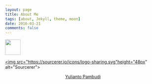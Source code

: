 ```yaml
---
layout: page
title: About Me
tags: [about, Jekyll, theme, moon]
date: 2016-03-21
comments: false
---
```



<a href="https://sourcerer.io/pevensey"><img src="https://avatars1.githubusercontent.com/u/33005311?v=4" height="50px" width="50px" alt=""/></a>

<a href="https://sourcerer.io/pevensey"><img src="https://sourcerer.io/icons/logo-sharing.svg"height="48px" alt="Sourcerer"></a>

<script type="text/javascript" src="https://platform.linkedin.com/badges/js/profile.js" async defer></script>    
<div class="LI-profile-badge" align="center"  data-version="v1" data-size="large" data-locale="in_ID" data-type="vertical" data-theme="light" data-vanity="yulianto-pambudi"><a class="LI-simple-link" href='https://id.linkedin.com/in/yulianto-pambudi?trk=profile-badge'>Yulianto Pambudi</a></div>

